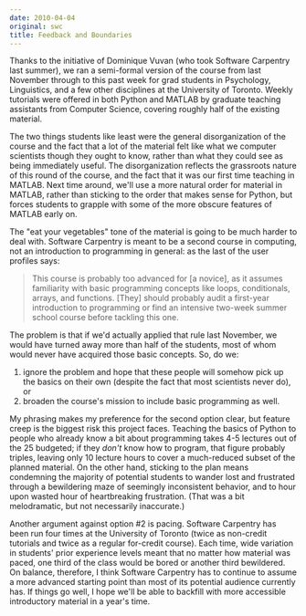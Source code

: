 ```yaml
---
date: 2010-04-04
original: swc
title: Feedback and Boundaries
---
```

<p>Thanks to the initiative of Dominique Vuvan (who took Software Carpentry last summer), we ran a semi-formal version of the course from last November through to this past week for grad students in Psychology, Linguistics, and a few other disciplines at the University of Toronto. Weekly tutorials were offered in both Python and MATLAB by graduate teaching assistants from Computer Science, covering roughly half of the existing material.</p>
<p>The two things students like least were the general disorganization of the course and the fact that a lot of the material felt like what we computer scientists though they ought to know, rather than what they could see as being immediately useful. The disorganization reflects the grassroots nature of this round of the course, and the fact that it was our first time teaching in MATLAB. Next time around, we'll use a more natural order for material in MATLAB, rather than sticking to the order that makes sense for Python, but forces students to grapple with some of the more obscure features of MATLAB early on.</p>
<p>The "eat your vegetables" tone of the material is going to be much harder to deal with. Software Carpentry is meant to be a second course in computing, not an introduction to programming in general: as the last of the user profiles says:</p>
<blockquote><p>This course is probably too advanced for [a novice], as it assumes familiarity with basic programming concepts like loops, conditionals, arrays, and functions. [They] should probably audit a first-year introduction to programming or find an intensive two-week summer school course before tackling this one.</p></blockquote>
<p>The problem is that if we'd actually applied that rule last November, we would have turned away more than half of the students, most of whom would never have acquired those basic concepts. So, do we:</p>
<ol>
<li>ignore the problem and hope that these people will somehow pick up the basics on their own (despite the fact that most scientists never do), or</li>
<li>broaden the course's mission to include basic programming as well.</li>
</ol>
<p>My phrasing makes my preference for the second option clear, but feature creep is the biggest risk this project faces. Teaching the basics of Python to people who already know a bit about programming takes 4-5 lectures out of the 25 budgeted; if they <em>don't</em> know how to program, that figure probably triples, leaving only 10 lecture hours to cover a much-reduced subset of the planned material. On the other hand, sticking to the plan means condemning the majority of potential students to wander lost and frustrated through a bewildering maze of seemingly inconsistent behavior, and to hour upon wasted hour of heartbreaking frustration. (That was a bit melodramatic, but not necessarily inaccurate.)</p>
<p>Another argument against option #2 is pacing. Software Carpentry has been run four times at the University of Toronto (twice as non-credit tutorials and twice as a regular for-credit course). Each time, wide variation in students' prior experience levels meant that no matter how material was paced, one third of the class would be bored or another third bewildered. On balance, therefore, I think Software Carpentry has to continue to assume a more advanced starting point than most of its potential audience currently has. If things go well, I hope we'll be able to backfill with more accessible introductory material in a year's time.</p>
